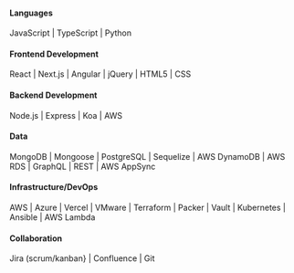 #### Languages
JavaScript | TypeScript | Python

#### Frontend Development
React | Next.js | Angular | jQuery | HTML5 | CSS

#### Backend Development
Node.js | Express | Koa | AWS

#### Data
MongoDB | Mongoose | PostgreSQL | Sequelize | AWS DynamoDB | AWS RDS | GraphQL | REST | AWS AppSync

#### Infrastructure/DevOps
AWS | Azure | Vercel | VMware | Terraform | Packer | Vault | Kubernetes | Ansible | AWS Lambda

#### Collaboration
Jira (scrum/kanban} | Confluence | Git

